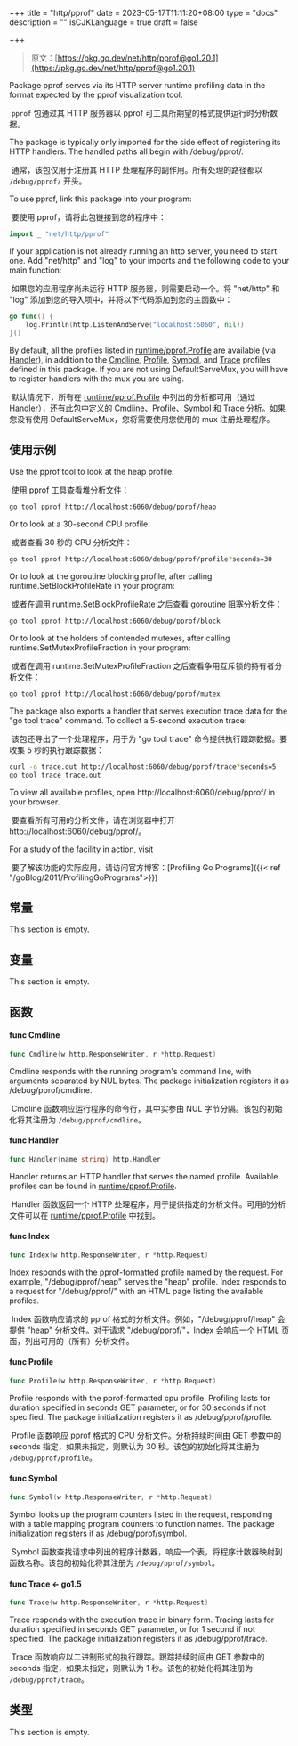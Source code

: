 +++
title = "http/pprof"
date = 2023-05-17T11:11:20+08:00
type = "docs"
description = ""
isCJKLanguage = true
draft = false

+++
> 原文：[https://pkg.go.dev/net/http/pprof@go1.20.1](https://pkg.go.dev/net/http/pprof@go1.20.1)

Package pprof serves via its HTTP server runtime profiling data in the format expected by the pprof visualization tool.

​	`pprof` 包通过其 HTTP 服务器以 pprof 可工具所期望的格式提供运行时分析数据。

The package is typically only imported for the side effect of registering its HTTP handlers. The handled paths all begin with /debug/pprof/.

​	通常，该包仅用于注册其 HTTP 处理程序的副作用。所有处理的路径都以 `/debug/pprof/` 开头。

To use pprof, link this package into your program:

​	要使用 pprof，请将此包链接到您的程序中：

```go
import _ "net/http/pprof"
```

If your application is not already running an http server, you need to start one. Add "net/http" and "log" to your imports and the following code to your main function:

​	如果您的应用程序尚未运行 HTTP 服务器，则需要启动一个。将 "net/http" 和 "log" 添加到您的导入项中，并将以下代码添加到您的主函数中：

```go
go func() {
	log.Println(http.ListenAndServe("localhost:6060", nil))
}()
```

By default, all the profiles listed in [runtime/pprof.Profile](https://pkg.go.dev/runtime/pprof#Profile) are available (via [Handler](https://pkg.go.dev/net/http/pprof@go1.20.1#Handler)), in addition to the [Cmdline](https://pkg.go.dev/net/http/pprof@go1.20.1#Cmdline), [Profile](https://pkg.go.dev/net/http/pprof@go1.20.1#Profile), [Symbol](https://pkg.go.dev/net/http/pprof@go1.20.1#Symbol), and [Trace](https://pkg.go.dev/net/http/pprof@go1.20.1#Trace) profiles defined in this package. If you are not using DefaultServeMux, you will have to register handlers with the mux you are using.

​	默认情况下，所有在 [runtime/pprof.Profile](https://pkg.go.dev/runtime/pprof#Profile) 中列出的分析都可用（通过 [Handler](https://pkg.go.dev/net/http/pprof@go1.20.1#Handler)），还有此包中定义的 [Cmdline](https://pkg.go.dev/net/http/pprof@go1.20.1#Cmdline)、[Profile](https://pkg.go.dev/net/http/pprof@go1.20.1#Profile)、[Symbol](https://pkg.go.dev/net/http/pprof@go1.20.1#Symbol) 和 [Trace](https://pkg.go.dev/net/http/pprof@go1.20.1#Trace) 分析。如果您没有使用 DefaultServeMux，您将需要使用您使用的 mux 注册处理程序。

## 使用示例

Use the pprof tool to look at the heap profile:

​	使用 pprof 工具查看堆分析文件：

```bash
go tool pprof http://localhost:6060/debug/pprof/heap
```

Or to look at a 30-second CPU profile:

​	或者查看 30 秒的 CPU 分析文件：

```bash
go tool pprof http://localhost:6060/debug/pprof/profile?seconds=30
```

Or to look at the goroutine blocking profile, after calling runtime.SetBlockProfileRate in your program:

​	或者在调用 runtime.SetBlockProfileRate 之后查看 goroutine 阻塞分析文件：

```bash
go tool pprof http://localhost:6060/debug/pprof/block
```

Or to look at the holders of contended mutexes, after calling runtime.SetMutexProfileFraction in your program:

​	或者在调用 runtime.SetMutexProfileFraction 之后查看争用互斥锁的持有者分析文件：

```bash
go tool pprof http://localhost:6060/debug/pprof/mutex
```

The package also exports a handler that serves execution trace data for the "go tool trace" command. To collect a 5-second execution trace:

​	该包还导出了一个处理程序，用于为 "go tool trace" 命令提供执行跟踪数据。要收集 5 秒的执行跟踪数据：

```bash
curl -o trace.out http://localhost:6060/debug/pprof/trace?seconds=5
go tool trace trace.out
```

To view all available profiles, open http://localhost:6060/debug/pprof/ in your browser.

​	要查看所有可用的分析文件，请在浏览器中打开 http://localhost:6060/debug/pprof/。

For a study of the facility in action, visit

​	要了解该功能的实际应用，请访问官方博客：[Profiling Go Programs]({{< ref "/goBlog/2011/ProfilingGoPrograms">}})



## 常量 

This section is empty.

## 变量

This section is empty.

## 函数

#### func Cmdline 

``` go 
func Cmdline(w http.ResponseWriter, r *http.Request)
```

Cmdline responds with the running program's command line, with arguments separated by NUL bytes. The package initialization registers it as /debug/pprof/cmdline.

​	Cmdline 函数响应运行程序的命令行，其中实参由 NUL 字节分隔。该包的初始化将其注册为 `/debug/pprof/cmdline`。

#### func Handler 

``` go 
func Handler(name string) http.Handler
```

Handler returns an HTTP handler that serves the named profile. Available profiles can be found in [runtime/pprof.Profile](https://pkg.go.dev/runtime/pprof#Profile).

​	Handler 函数返回一个 HTTP 处理程序，用于提供指定的分析文件。可用的分析文件可以在 [runtime/pprof.Profile](https://pkg.go.dev/runtime/pprof#Profile) 中找到。

#### func Index 

``` go 
func Index(w http.ResponseWriter, r *http.Request)
```

Index responds with the pprof-formatted profile named by the request. For example, "/debug/pprof/heap" serves the "heap" profile. Index responds to a request for "/debug/pprof/" with an HTML page listing the available profiles.

​	Index 函数响应请求的 pprof 格式的分析文件。例如，"/debug/pprof/heap" 会提供 "heap" 分析文件。对于请求 "/debug/pprof/"，Index 会响应一个 HTML 页面，列出可用的（所有）分析文件。

#### func Profile 

``` go 
func Profile(w http.ResponseWriter, r *http.Request)
```

Profile responds with the pprof-formatted cpu profile. Profiling lasts for duration specified in seconds GET parameter, or for 30 seconds if not specified. The package initialization registers it as /debug/pprof/profile.

​	Profile 函数响应 pprof 格式的 CPU 分析文件。分析持续时间由 GET 参数中的 seconds 指定，如果未指定，则默认为 30 秒。该包的初始化将其注册为 `/debug/pprof/profile`。

#### func Symbol 

``` go 
func Symbol(w http.ResponseWriter, r *http.Request)
```

Symbol looks up the program counters listed in the request, responding with a table mapping program counters to function names. The package initialization registers it as /debug/pprof/symbol.

​	Symbol 函数查找请求中列出的程序计数器，响应一个表，将程序计数器映射到函数名称。该包的初始化将其注册为 `/debug/pprof/symbol`。

#### func Trace  <- go1.5

``` go 
func Trace(w http.ResponseWriter, r *http.Request)
```

Trace responds with the execution trace in binary form. Tracing lasts for duration specified in seconds GET parameter, or for 1 second if not specified. The package initialization registers it as /debug/pprof/trace.

​	Trace 函数响应以二进制形式的执行跟踪。跟踪持续时间由 GET 参数中的 seconds 指定，如果未指定，则默认为 1 秒。该包的初始化将其注册为 `/debug/pprof/trace`。

## 类型

This section is empty.